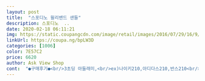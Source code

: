```yaml
---
layout: post 
title:  "스포디노 윌리밴드 샌들" 
description: 스포디노  ..
date: 2020-02-18 06:11:21 
img: https://static.coupangcdn.com/image/retail/images/2016/07/29/16/9/435e53fa-352e-4404-944a-71167c6b41e0.jpg 
linkUrl: https://coupa.ng/bpLW3D 
categories: [1006] 
color: 7E57C2 
price: 6620 
author: Ask View Shop 
cont:  "●구매후기●<br/>3초딩 아들래미,<br/>ex)나이키210,아디다스210,반스210<br/>☞딱맞게 신는걸 좋아하는 아이면 한치수 크게 사시고요,<br/>☞우리 아이처럼 딱맞는걸 싫어하는 아이면 두치수 크게 사시면 될 듯 해요.<br/><br/>가격대비만족해요<br/>교환없이 신키려고 해요.<br/><br/>그래서 이것도 210으로 샀는데,<br/>그리고 크게 상품설명상에 사이즈가 타이트하다고 크게 선택하라는 얘기가 없기에 38개월 저희 아이가 현재 신고있는 신발사이즈로 주문을 했습니다.<br/>.<br/><br/>다만, 실내화가 좀 뭐가 많이 뭍어서왔습니다.<br/>.<br/> 뭐 닦아서 신기면 되긴하지만 그래도 막상 새것으로 샀는데 지저분하니까 좀 찜찜하기는 합니다.<br/>마무리도 깜끔한 편은 아닙니다.<br/>.<br/><br/>다음번에 구매할땐, 220으로 구매할듯 싶네용 :)<br/>더~깜직합니다<br/>디자인과 색상은 마음에 듭니다.<br/><br/>반치수에서 한치수 작게 나온듯 해요.<br/> 딱맞네요~<br/>발 사이즈는 200인데,<br/>발가락 꽉 끼는걸 싫어해서, 한치수 큰 210을 신어요.<br/><br/>발에 살 1도 없고, 발볼도 좁아용~<br/>배송도 로켓배송이라서 주문 다음날 빠르게 바로 받았습니다.<br/>.<br/><br/>부산스러운 아이라 흰색 실내화는 감당이 안되어서<br/>사람마다 다 다르고 아이들 마다도 모두 다르니.<br/>.<br/> 사이즈에서 고민을 안할수 없었습니다.<br/>.<br/> 상품평도 어떤분들은 사이즈가 엉망이라고하고 어떤분들은 아주 적당하다고하니.<br/>.<br/> 제가 직접 사서 신겨보지않은 이상은 모르겠더라구요.<br/>.<br/><br/>색상있는 실내화를 늘 구매합니다^^<br/>스포디노 210은 그렇지가 않은것 같네요.<br/><br/>아들은 편하다고는 하는데,<br/>애가 발가락을 움직일 수 있는 사이즈인데,<br/>양말 신으면 어떨런지는 모르겠네요~<br/>양말을 신지않으면 어른 여성손가락이 좀 타이트하게 하나 들어가는정도로 살짝크지만 벋겨지진않습니다.<br/>.<br/> 그리고 양말을 신으면 어느정도 맞는듯하고요.<br/>.<br/> 금방금방 자라는 아이에게 그래도 몇달간은 신길수있겠습니다.<br/>.<br/>디자인도 사이즈도 저는 적당하게 잘 선택하게 되어다행입니다.<br/>.<br/><br/>우선 디자인에서는.<br/>.<br/> 발이 편해보이고 신은 모습도 귀엽습니다.<br/>.<br/> 다음주 유치원 입학을 압두고 유치원에서 준비하라고 물품에 되어있길래 아이가 미끄럽지않고 편하게 신을수있겠다 싶어보였습니다.<br/>.<br/> 이것저것 지비츠가 붙어서 정신없어보이지도 않고 깔끔하고요.<br/>.<br/> 만약 아이가 혹시 지비츠하나 붙이고 싶어하면 적당한 것으로 구입 해 끼워주어도 되고요.<br/>.<br/><br/>위의 세 브랜드 210은 발가락과 신발 앞부분 공간이 살짝 여유있어서<br/>이뻐요<br/>일단은, 아이가 신겠다고 하니<br/>작고 외소한 체형(123cm,23kg)<br/>제기준 사이즈Tip.<br/> ★<br/>지피츠붙였더니<br/>현재 저희 아이는 170 뉴발런스 슬립온이 잘맞고,베쏭쥬쥬 불들어오는 운동화는 180을 잘맞게 신고있는 발사이즈이고 발등이 좀 높고 발볼도 넓은 편입니다.<br/>.<br/> 그래서 실내화를 180으로 주문했습니다.<br/>.<br/><br/>3초딩 아들래미,<br/>ex)나이키210,아디다스210,반스210<br/>☞딱맞게 신는걸 좋아하는 아이면 한치수 크게 사시고요,<br/>☞우리 아이처럼 딱맞는걸 싫어하는 아이면 두치수 크게 사시면 될 듯 해요.<br/><br/>가격대비만족해요<br/>교환없이 신키려고 해요.<br/><br/>그래서 이것도 210으로 샀는데,<br/>그리고 크게 상품설명상에 사이즈가 타이트하다고 크게 선택하라는 얘기가 없기에 38개월 저희 아이가 현재 신고있는 신발사이즈로 주문을 했습니다.<br/>.<br/><br/>다만, 실내화가 좀 뭐가 많이 뭍어서왔습니다.<br/>.<br/> 뭐 닦아서 신기면 되긴하지만 그래도 막상 새것으로 샀는데 지저분하니까 좀 찜찜하기는 합니다.<br/>마무리도 깜끔한 편은 아닙니다.<br/>.<br/><br/>다음번에 구매할땐, 220으로 구매할듯 싶네용 :)<br/>더~깜직합니다<br/>디자인과 색상은 마음에 듭니다.<br/><br/>반치수에서 한치수 작게 나온듯 해요.<br/> 딱맞네요~<br/>발 사이즈는 200인데,<br/>발가락 꽉 끼는걸 싫어해서, 한치수 큰 210을 신어요.<br/><br/>발에 살 1도 없고, 발볼도 좁아용~<br/>배송도 로켓배송이라서 주문 다음날 빠르게 바로 받았습니다.<br/>.<br/><br/>부산스러운 아이라 흰색 실내화는 감당이 안되어서<br/>사람마다 다 다르고 아이들 마다도 모두 다르니.<br/>.<br/> 사이즈에서 고민을 안할수 없었습니다.<br/>.<br/> 상품평도 어떤분들은 사이즈가 엉망이라고하고 어떤분들은 아주 적당하다고하니.<br/>.<br/> 제가 직접 사서 신겨보지않은 이상은 모르겠더라구요.<br/>.<br/><br/>색상있는 실내화를 늘 구매합니다^^<br/>스포디노 210은 그렇지가 않은것 같네요.<br/><br/>아들은 편하다고는 하는데,<br/>애가 발가락을 움직일 수 있는 사이즈인데,<br/>양말 신으면 어떨런지는 모르겠네요~<br/>양말을 신지않으면 어른 여성손가락이 좀 타이트하게 하나 들어가는정도로 살짝크지만 벋겨지진않습니다.<br/>.<br/> 그리고 양말을 신으면 어느정도 맞는듯하고요.<br/>.<br/> 금방금방 자라는 아이에게 그래도 몇달간은 신길수있겠습니다.<br/>.<br/>디자인도 사이즈도 저는 적당하게 잘 선택하게 되어다행입니다.<br/>.<br/><br/>우선 디자인에서는.<br/>.<br/> 발이 편해보이고 신은 모습도 귀엽습니다.<br/>.<br/> 다음주 유치원 입학을 압두고 유치원에서 준비하라고 물품에 되어있길래 아이가 미끄럽지않고 편하게 신을수있겠다 싶어보였습니다.<br/>.<br/> 이것저것 지비츠가 붙어서 정신없어보이지도 않고 깔끔하고요.<br/>.<br/> 만약 아이가 혹시 지비츠하나 붙이고 싶어하면 적당한 것으로 구입 해 끼워주어도 되고요.<br/>.<br/><br/>위의 세 브랜드 210은 발가락과 신발 앞부분 공간이 살짝 여유있어서<br/>이뻐요<br/>일단은, 아이가 신겠다고 하니<br/>작고 외소한 체형(123cm,23kg)<br/>제기준 사이즈Tip.<br/> ★<br/>지피츠붙였더니<br/>현재 저희 아이는 170 뉴발런스 슬립온이 잘맞고,베쏭쥬쥬 불들어오는 운동화는 180을 잘맞게 신고있는 발사이즈이고 발등이 좀 높고 발볼도 넓은 편입니다.<br/>.<br/> 그래서 실내화를 180으로 주문했습니다.<br/>.<br/><br/>" 
---
```

